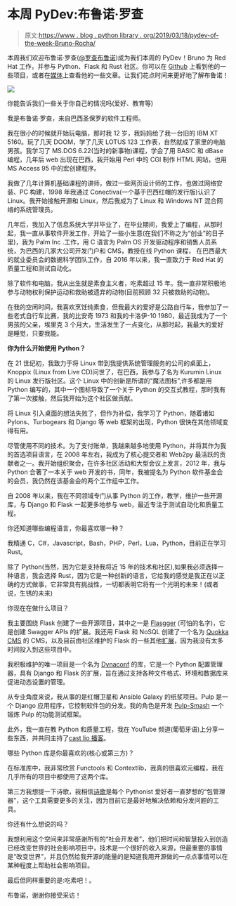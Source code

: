 # 本周 PyDev:布鲁诺·罗查

> 原文:[https://www . blog . python library . org/2019/03/18/pydev-of-the-week-Bruno-Rocha/](https://www.blog.pythonlibrary.org/2019/03/18/pydev-of-the-week-bruno-rocha/)

本周我们欢迎布鲁诺·罗查([@罗查布鲁诺](https://twitter.com/rochacbruno))成为我们本周的 PyDev！Bruno 为 Red Hat 工作，并参与 Python、Flask 和 Rust 社区。你可以在 [Github](https://github.com/rochacbruno) 上看到他的一些项目，或者在[媒体](https://medium.com/@rochacbruno)上查看他的一些文章。让我们花点时间来更好地了解布鲁诺！

![](../Images/e7d28e7ebe83a89ac0b8c518fb654a64.png)

你能告诉我们一些关于你自己的情况吗(爱好、教育等)

我是布鲁诺·罗查，来自巴西圣保罗的软件工程师。

我在很小的时候就开始玩电脑，那时我 12 岁，我妈妈给了我一台旧的 IBM XT 5160。玩了几天 DOOM，学了几天 LOTUS 123 工作表，自然就成了家里的电脑男孩。我学习了 MS.DOS 6.22(当时的新事物)课程，学会了用 BASIC 和 dBase 编程，几年后 web 出现在巴西，我开始用 Perl 中的 CGI 制作 HTML 网站，也用 MS Access 95 中的宏创建程序。

我做了几年计算机基础课程的讲师，做过一些网页设计师的工作，也做过网络安装、PC 构建，1998 年我通过 Conectiva(一个基于巴西红帽的发行版)认识了 Linux。我开始接触开源和 Linux，然后我成为了 Linux 和 Windows NT 混合网络的系统管理员。

几年后，我加入了信息系统大学并毕业了，在毕业期间，我爱上了编程，从那时起，我一直从事软件开发工作，开始了一些小生意(在我们不称之为“创业”的日子里)，我为 Palm Inc .工作，用 C 语言为 Palm OS 开发驱动程序和销售人员系统，为巴西的几家大公司开发门户和 CMS，教授在线 Python 课程， 在巴西最大的就业委员会的数据科学团队工作，自 2016 年以来，我一直致力于 Red Hat 的质量工程和测试自动化。

除了软件和电脑，我从出生就是素食主义者，吃素超过 15 年。我一直非常积极地参与动物权利保护运动和救助被遗弃的动物(目前照顾 32 只被救助的动物)。

在我的空闲时间，我喜欢烹饪纯素食，但我最大的爱好是公路自行车，我参加了一些老式自行车比赛，我的比安奇 1973 和我的卡洛伊-10 1980，最近我成为了一个男孩的父亲，埃里克 3 个月大，生活发生了一点变化，从那时起，我最大的爱好是睡觉，只要我能。

**你为什么开始使用 Python？**

在 21 世纪初，我致力于将 Linux 带到我提供系统管理服务的公司的桌面上，Knoppix (Linux from Live CD)问世了，在巴西，我参与了名为 Kurumin Linux 的 Linux 发行版社区。这个 Linux 中的创新是所谓的“魔法图标”,许多都是用 Python 编写的，其中一个图标导致了一个关于 Python 的交互式教程，那时我有了第一次接触，然后我开始为这个社区做贡献。

将 Linux 引入桌面的想法失败了，但作为补偿，我学习了 Python，随着诸如 Pylons、Turbogears 和 Django 等 web 框架的出现，Python 很快在其他领域变得有用。

尽管使用不同的技术。为了支付账单，我越来越多地使用 Python，并将其作为我的首选项目语言，在 2008 年左右，我成为了核心提交者和 Web2py 最活跃的贡献者之一。我开始组织聚会，在许多社区活动和大型会议上发言，2012 年，我与 Python 合著了一本关于 web 开发的书，同年，我被提名为 Python 软件基金会的会员，我仍然在该基金会的两个工作组中工作。

自 2008 年以来，我在不同领域专门从事 Python 的工作，教学，维护一些开源库，与 Django 和 Flask 一起更多地参与 web，最近专注于测试自动化和质量工程。

你还知道哪些编程语言，你最喜欢哪一种？

我精通 C，C#，Javascript，Bash，PHP，Perl，Lua，Python，目前正在学习 Rust。

除了 Python(当然，因为它是支持我将近 15 年的技术和社区),如果我必须选择一种语言，我会选择 Rust，因为它是一种创新的语言，它给我的感觉是我正在以正确的方式做事，它非常具有挑战性，一切都表明它将有一个光明的未来！(或者说，生锈的未来)

你现在在做什么项目？

我主要围绕 Flask 创建了一些开源项目，其中之一是 [Flasgger](https://github.com/rochacbruno/flasgger) (可怕的名字)，它是创建 Swagger APIs 的扩展。我还用 Flask 和 NoSQL 创建了一个名为 [Quokka CMS](https://github.com/rochacbruno/quokka) 的 CMS，以及目前由社区维护的 Flask 的一些其他[扩展](http://brunorocha.org/my-projects/)，因为我没有太多时间投入到这些项目中。

我积极维护的唯一项目是一个名为 [Dynaconf](https://github.com/rochacbruno/dynaconf) 的库，它是一个 Python 配置管理器，具有 Django 和 Flask 的扩展，旨在通过支持各种文件格式、环境和数据库来促进动态设置的管理。

从专业角度来说，我从事的是红帽卫星和 Ansible Galaxy 的纸浆项目。Pulp 是一个 Django 应用程序，它控制软件包的分发。我的角色是开发 [Pulp-Smash](https://github.com/pulpQe) 一个锻炼 Pulp 的功能测试框架。

此外，我一直在教 Python 和质量工程，我在 YouTube 频道(葡萄牙语)上分享一些东西，并共同主持了[cast lio 播客](http://castalio.info/)。

哪些 Python 库是你最喜欢的(核心或第三方)？

在标准库中，我非常欣赏 Functools 和 Contextlib，我真的很喜欢元编程，我在几乎所有的项目中都使用了这两个库。

第三方我想提一下诗歌，我相信[诗歌](https://github.com/sdispater/poetry)是每个 Pythonist 爱好者一直梦想的“包管理器”，这个工具需要更多的关注，因为目前它是最好地解决依赖和分发问题的工具。

你还有什么想说的吗？

我想利用这个空间来非常感谢所有的“社会开发者”，他们把时间和智慧投入到创造已经改变世界的社会影响项目中，技术是一个很好的收入来源，但最重要的事情是“改变世界”，并且仍然给我开源的能量的是知道我用开源做的一点点事情可以在某种程度上帮助社会影响项目。

最后但同样重要的是:吃素吧！。

布鲁诺，谢谢你接受采访！